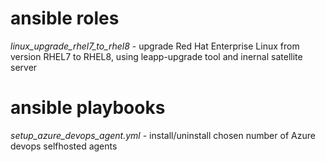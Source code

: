 # ansible roles
*linux_upgrade_rhel7_to_rhel8* - upgrade Red Hat Enterprise Linux from version RHEL7 to RHEL8, using leapp-upgrade tool and inernal satellite server

# ansible playbooks
*setup_azure_devops_agent.yml* - install/uninstall chosen number of Azure devops selfhosted agents
